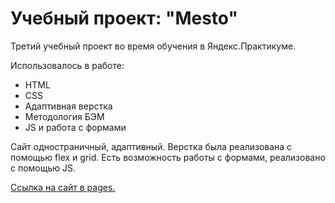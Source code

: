 # Учебный проект: "Mesto"
Третий учебный проект во время обучения в Яндекс.Практикуме.

Использовалось в работе:

* HTML
* CSS
* Адаптивная верстка
* Методология БЭМ
* JS и работа с формами

Сайт одностраничный, адаптивный.
Верстка была реализована с помощью flex и grid.
Есть возможность работы с формами, реализовано с помощью JS.


[Ссылка на сайт в pages.](https://smolib.github.io/mesto/)

